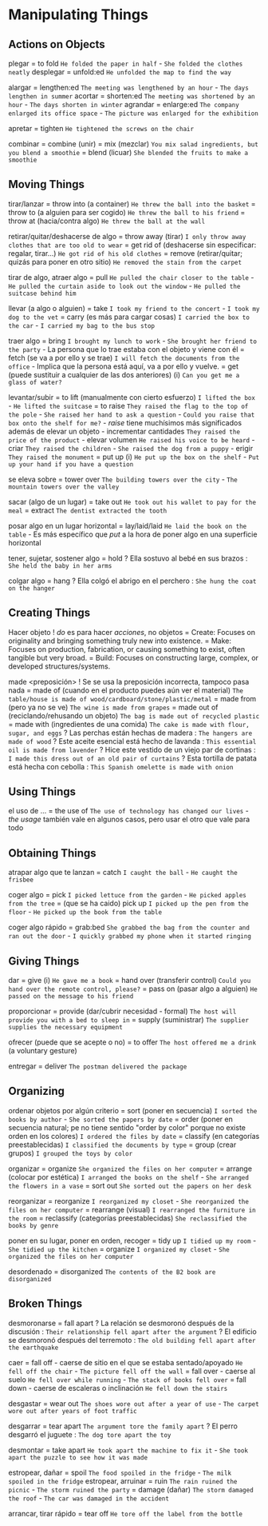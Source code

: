 # Manipulating Things

## Actions on Objects

plegar = to fold `He folded the paper in half` - `She folded the clothes neatly`
desplegar = unfold:ed `He unfolded the map to find the way`

alargar = lengthen:ed `The meeting was lengthened by an hour` - `The days lengthen in summer`
acortar = shorten:ed `The meeting was shortened by an hour` - `The days shorten in winter`
agrandar = enlarge:ed `The company enlarged its office space` - `The picture was enlarged for the exhibition`

apretar = tighten `He tightened the screws on the chair`

combinar
    = combine (unir)
    = mix (mezclar) `You mix salad ingredients, but you blend a smoothie`
    = blend (licuar) `She blended the fruits to make a smoothie`

## Moving Things

tirar/lanzar
    = throw into (a container) `He threw the ball into the basket`
    = throw to (a alguien para ser cogido) `He threw the ball to his friend`
    = throw at (hacia/contra algo) `He threw the ball at the wall`

retirar/quitar/deshacerse de algo
    = throw away (tirar) `I only throw away clothes that are too old to wear`
    = get rid of (deshacerse sin especificar: regalar, tirar...) `He got rid of his old clothes`
    = remove (retirar/quitar; quizás para poner en otro sitio) `He removed the stain from the carpet`

tirar de algo, atraer algo = pull `He pulled the chair closer to the table` - `He pulled the curtain aside to look out the window` - `He pulled the suitcase behind him`

llevar (a algo o alguien)
    = take `I took my friend to the concert` - `I took my dog to the vet`
    = carry (es más para cargar cosas) `I carried the box to the car` - `I carried my bag to the bus stop`

traer algo
    = bring `I brought my lunch to work` - `She brought her friend to the party`
        - La persona que lo trae estaba con el objeto y viene con él
    = fetch (se va a por ello y se trae) `I will fetch the documents from the office`
        - Implica que la persona está aquí, va a por ello y vuelve.
    = get (puede sustituir a cualquier de las dos anteriores) (i) `Can you get me a glass of water?`

levantar/subir
    = to lift (manualmente con cierto esfuerzo) `I lifted the box` - `He lifted the suitcase`
    = to raise `They raised the flag to the top of the pole` - `She raised her hand to ask a question` - `Could you raise that box onto the shelf for me?`
        - _raise_ tiene muchísimos más significados además de elevar un objeto
            - incrementar cantidades `They raised the price of the product`
            - elevar volumen `He raised his voice to be heard`
            - criar `They raised the children` - `She raised the dog from a puppy`
            - erigir `They raised the monument`
    = put up (i) `He put up the box on the shelf` - `Put up your hand if you have a question`

se eleva sobre
    = tower over `The building towers over the city` - `The mountain towers over the valley`

sacar (algo de un lugar)
    = take out `He took out his wallet to pay for the meal`
    = extract `The dentist extracted the tooth`

posar algo en un lugar horizontal
    = lay/laid/laid `He laid the book on the table`
        - Es más específico que _put_ a la hora de poner algo en una superficie horizontal

tener, sujetar, sostener algo
    = hold
    ? Ella sostuvo al bebé en sus brazos : `She held the baby in her arms`

colgar algo = hang
    ? Ella colgó el abrigo en el perchero : `She hung the coat on the hanger`

## Creating Things

Hacer objeto
    ! _do_ es para hacer _acciones_, no objetos
    = Create: Focuses on originality and bringing something truly new into existence.
    = Make: Focuses on production, fabrication, or causing something to exist, often tangible but very broad.
    = Build: Focuses on constructing large, complex, or developed structures/systems.


made <preposición> <material>
    ! Se se usa la preposición incorrecta, tampoco pasa nada
    = made of (cuando en el producto puedes aún ver el material) `The table/house is made of wood/cardboard/stone/plastic/metal`
    = made from (pero ya no se ve) `The wine is made from grapes`
    = made out of (reciclando/rehusando un objeto) `The bag is made out of recycled plastic`
    = made with (ingredientes de una comida) `The cake is made with flour, sugar, and eggs`
    ? Las perchas están hechas de madera : `The hangers are made of wood`
    ? Este aceite esencial está hecho de lavanda : `This essential oil is made from lavender`
    ? Hice este vestido de un viejo par de cortinas : `I made this dress out of an old pair of curtains`
    ? Esta tortilla de patata está hecha con cebolla : `This Spanish omelette is made with onion`

## Using Things

el uso de ...
    = the use of `The use of technology has changed our lives`
        - _the usage_ también vale en algunos casos, pero usar el otro que vale para todo

## Obtaining Things

atrapar algo que te lanzan
    = catch `I caught the ball` - `He caught the frisbee`

coger algo
    = pick `I picked lettuce from the garden` - `He picked apples from the tree`
    = (que se ha caido) pick up `I picked up the pen from the floor` - `He picked up the book from the table`

coger algo rápido
    = grab:bed `She grabbed the bag from the counter and ran out the door` - `I quickly grabbed my phone when it started ringing`

## Giving Things

dar
    = give (i) `He gave me a book`
    = hand over (transferir control) `Could you hand over the remote control, please?`
    = pass on (pasar algo a alguien) `He passed on the message to his friend`

proporcionar
    = provide (dar/cubrir necesidad - formal) `The host will provide you with a bed to sleep in`
    = supply (suministrar) `The supplier supplies the necessary equipment`

ofrecer (puede que se acepte o no)
    = to offer `The host offered me a drink` (a voluntary gesture)

entregar
    = deliver `The postman delivered the package`

## Organizing

ordenar objetos por algún criterio
    = sort (poner en secuencia) `I sorted the books by author` - `She sorted the papers by date`
    = order (poner en secuencia natural; pe no tiene sentido "order by color" porque no existe orden en los colores) `I ordered the files by date`
    = classify (en categorías preestablecidas) `I classified the documents by type`
    = group (crear grupos) `I grouped the toys by color`

organizar
    = organize `She organized the files on her computer`
    = arrange (colocar por estética) `I arranged the books on the shelf` - `She arranged the flowers in a vase`
    = sort out `She sorted out the papers on her desk`

reorganizar
    = reorganize `I reorganized my closet` - `She reorganized the files on her computer`
    = rearrange (visual) `I rearranged the furniture in the room`
    = reclassify (categorías preestablecidas) `She reclassified the books by genre`

poner en su lugar, poner en orden, recoger
    = tidy up `I tidied up my room` - `She tidied up the kitchen`
    = organize `I organized my closet` - `She organized the files on her computer`

desordenado = disorganized `The contents of the B2 book are disorganized`


## Broken Things

desmoronarse = fall apart
    ? La relación se desmoronó después de la discusión : `Their relationship fell apart after the argument`
    ? El edificio se desmoronó después del terremoto : `The old building fell apart after the earthquake`

caer
    = fall off <apoyo> - caerse de sitio en el que se estaba sentado/apoyado `He fell off the chair` - `The picture fell off the wall`
    = fall over - caerse al suelo `He fell over while running` - `The stack of books fell over`
    = fall down - caerse de escaleras o inclinación `He fell down the stairs`

desgastar = wear out `The shoes wore out after a year of use` - `The carpet wore out after years of foot traffic`

desgarrar = tear apart  `The argument tore the family apart`
    ? El perro desgarró el juguete : `The dog tore apart the toy`

desmontar = take apart `He took apart the machine to fix it` - `She took apart the puzzle to see how it was made`

estropear, dañar
    = spoil `The food spoiled in the fridge` - `The milk spoiled in the fridge`
estropear, arruinar = ruin `The rain ruined the picnic` - `The storm ruined the party`
    = damage (dañar) `The storm damaged the roof` - `The car was damaged in the accident`

arrancar, tirar rápido = tear off `He tore off the label from the bottle`
